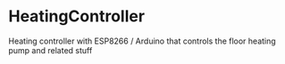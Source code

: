 # HeatingController
Heating controller with ESP8266 / Arduino that controls the floor heating pump and related stuff
